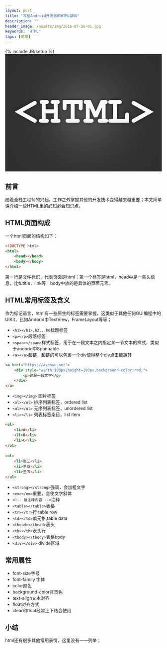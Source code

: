 ```yaml
---
layout: post
title: "写给Android开发者的HTML基础"
description: ""
header_image: /assets/img/2016-07-26-01.jpg
keywords: "HTML"
tags: [前端]
---
```

{% include JB/setup %}
![img](/assets/img/2016-07-26-01.jpg)

## 前言
随着全栈工程师的兴起，工作之外掌握其他的开发技术变得越来越重要；本文简单讲介绍一些HTML里的必知必会知识点。

## HTML页面构成
一个html页面的结构如下：

```html
<!DOCTYPE html>
<html>
	<head></head>
	<body></body>
</html>
```
第一行是文件标识，代表页面是html；第一个标签是html，head中是一些头信息，比如title，link等，body中放的是具体的页面元素。

## HTML常用标签及含义
作为标记语言，html有一些原生的标签需要掌握，这类似于其他任何GUI编程中的UIKit，比如Andorid中TextView，FrameLayout等等；

* `<h1></h1>,h2...h6`标题标签
* `<p></p>`段落标签
* `<span></span>`样式标签，用于在一段文本之内指定某一节文本的样式，类似于andorid中Spannable
* `<a></a>`超链，超链的可以包裹一个div使得整个div点击能跳转

```html
<a href="https://avenwu.net">
	<div style="width:100px;height=100px;background-color:red;">
		<p>这是一段文字</p>
	</div>
</a>
```

* `<img></img>` 图片标签
* `<ol></ol>` 排序列表标签，ordered list
* `<ul></ul>` 无序列表标签，unordered list
* `<li></li>` 列表标签条目，list item

```html
<ol>
	<li>A</li>
	<li>B</li>
	<li>C</li>
</ol>

<ul>
	<li>张三</li>
	<li>李四</li>
	<li>王五</li>
</ul>
```

* `<strong></strong>`强调，会加粗文字
* `<em></em>`重要，会使文字斜体
* `<!-- 被注释内容 -->`注释
* `<table></table>`表格
* `<tr></tr>`行 table row
* `<td></td>`单元格,table data
* `<thead></thead>`表头
* `<th></th>`表头行
* `<tbody></tbody>`表格body
* `<div></div>` divide区域

## 常用属性
* font-size字号
* font-family 字体
* color颜色
* background-color背景色
* text-align文本对齐
* float对齐方式
* clear和float经常上下结合使用

## 小结
html还有很多其他常用表情，这里没有一一列举；
